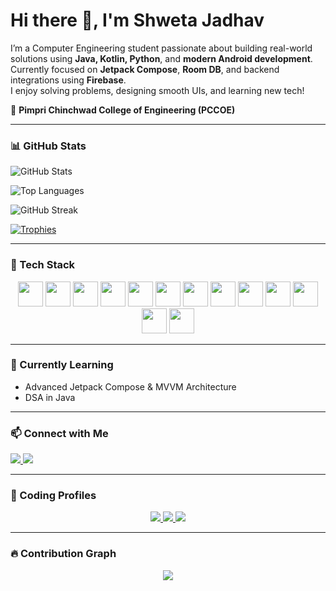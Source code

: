 # Hi there 👋, I'm Shweta Jadhav

I’m a Computer Engineering student passionate about building real-world solutions using **Java, Kotlin, Python**, and **modern Android development**.  
Currently focused on **Jetpack Compose**, **Room DB**, and backend integrations using **Firebase**.  
I enjoy solving problems, designing smooth UIs, and learning new tech!

📍 **Pimpri Chinchwad College of Engineering (PCCOE)**

---

### 📊 GitHub Stats

![GitHub Stats](https://github-readme-stats-sigma-five.vercel.app/api?username=ShwetaJadhav12&show_icons=true&theme=dark)

![Top Languages](https://github-readme-stats-sigma-five.vercel.app/api/top-langs/?username=ShwetaJadhav12&layout=compact&theme=dark)

![GitHub Streak](https://github-readme-streak-stats.herokuapp.com/?user=ShwetaJadhav12&theme=tokyonight&hide_border=true)

[![Trophies](https://github-profile-trophy.vercel.app/?username=ShwetaJadhav12&theme=gruvbox)](https://github.com/ryo-ma/github-profile-trophy)

---

### 🚀 Tech Stack

<p align="center">
  <img src="https://cdn.jsdelivr.net/gh/devicons/devicon/icons/html5/html5-original.svg" width="40" />
  <img src="https://cdn.jsdelivr.net/gh/devicons/devicon/icons/css3/css3-original.svg" width="40" />
  <img src="https://cdn.jsdelivr.net/gh/devicons/devicon/icons/javascript/javascript-original.svg" width="40" />
  <img src="https://cdn.jsdelivr.net/gh/devicons/devicon/icons/java/java-original.svg" width="40" />
  <img src="https://cdn.jsdelivr.net/gh/devicons/devicon/icons/kotlin/kotlin-original.svg" width="40" />
  <img src="https://cdn.jsdelivr.net/gh/devicons/devicon/icons/python/python-original.svg" width="40" />
  <img src="https://cdn.jsdelivr.net/gh/devicons/devicon/icons/c/c-original.svg" width="40" />
  <img src="https://cdn.jsdelivr.net/gh/devicons/devicon/icons/firebase/firebase-plain.svg" width="40" />
  <img src="https://cdn.jsdelivr.net/gh/devicons/devicon/icons/mysql/mysql-original.svg" width="40" />
  <img src="https://cdn.jsdelivr.net/gh/devicons/devicon/icons/git/git-original.svg" width="40" />
  <img src="https://cdn.jsdelivr.net/gh/devicons/devicon/icons/github/github-original.svg" width="40" />
  <img src="https://cdn.jsdelivr.net/gh/devicons/devicon/icons/androidstudio/androidstudio-original.svg" width="40" />
  <img src="https://cdn.jsdelivr.net/gh/devicons/devicon/icons/vscode/vscode-original.svg" width="40" />
</p>

---

### 🌱 Currently Learning

- Advanced Jetpack Compose & MVVM Architecture  
- DSA in Java  

---

### 📫 Connect with Me

<a href="https://www.linkedin.com/in/shwetajadhav12/" target="_blank">
  <img src="https://img.shields.io/badge/LinkedIn-0077B5?style=flat&logo=linkedin" />
</a>
<a href="mailto:shwetajadhav.dev@gmail.com">
  <img src="https://img.shields.io/badge/Email-D14836?style=flat&logo=gmail&logoColor=white" />
</a>

---

### 🧠 Coding Profiles

<p align="center">
  <a href="https://leetcode.com/ShwetaJadhav12/" target="_blank">
    <img src="https://img.shields.io/badge/LeetCode-FFA116?style=flat&logo=leetcode&logoColor=white" />
  </a>
  <a href="https://www.codechef.com/users/ShwetaJadhav12" target="_blank">
    <img src="https://img.shields.io/badge/CodeChef-5B4638?style=flat&logo=codechef&logoColor=white" />
  </a>
  <a href="https://www.hackerrank.com/ShwetaJadhav12" target="_blank">
    <img src="https://img.shields.io/badge/HackerRank-2EC866?style=flat&logo=hackerrank&logoColor=white" />
  </a>
</p>

---

### 🔥 Contribution Graph

<p align="center">
  <img src="https://github-profile-summary-cards.vercel.app/api/cards/profile-details?username=ShwetaJadhav12&theme=github_dark" />
</p>
